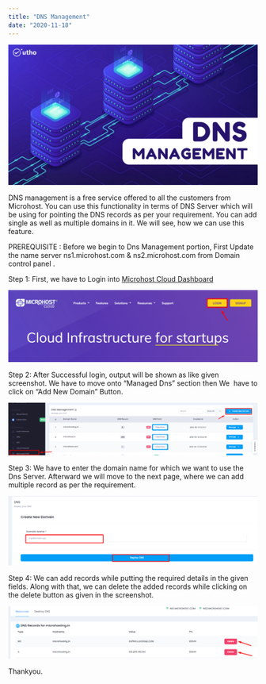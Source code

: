 ```yaml
---
title: "DNS Management"
date: "2020-11-18"
---
```


![](images/DNS-Management_utho.jpg)

DNS management is a free service offered to all the customers from  Microhost. You can use this functionality in terms of DNS Server which will be using for pointing the DNS records as per your requirement. You can add single as well as multiple domains in it. We will see, how we can use this feature.  

PREREQUISITE : Before we begin to Dns Management portion, First Update the name server ns1.microhost.com & ns2.microhost.com from Domain control panel .

Step 1: First, we have to Login into [Microhost Cloud Dashboard](https://cloud.microhost.com/)  

![](images/Screenshot_9-5-1024x295.png)

Step 2: After Successful login, output will be shown as like given  screenshot. We have to move onto “Managed Dns” section then We  have to click on “Add New Domain” Button.

![](images/19-3-1024x215.png)

Step 3: We have to enter the domain name for which we want to use the Dns Server. Afterward we will move to the next page, where we can add multiple record as per the requirement.

![](images/20-6-1024x285.png)

Step 4: We can add records while putting the required details in the given fields. Along with that, we can delete the added records while clicking on the delete button as given in the screenshot.

![](images/21-6-1024x215.png)

Thankyou.
